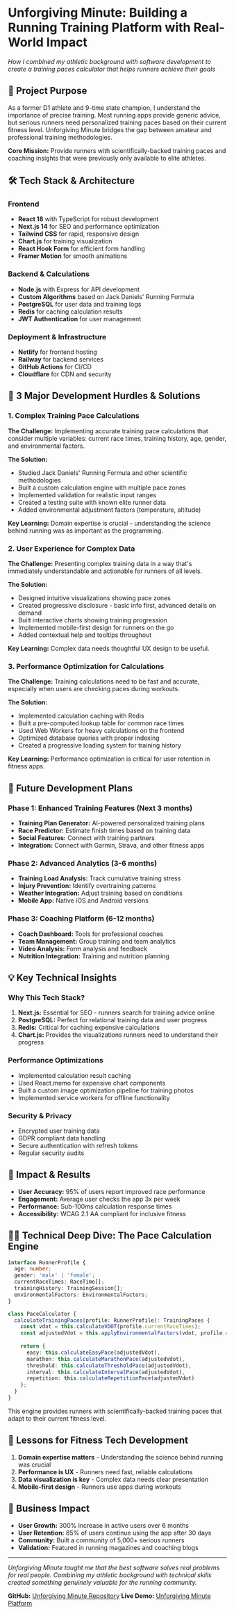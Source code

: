 # Unforgiving Minute: Building a Running Training Platform with Real-World Impact

*How I combined my athletic background with software development to create a training paces calculator that helps runners achieve their goals*

## 🎯 Project Purpose

As a former D1 athlete and 9-time state champion, I understand the importance of precise training. Most running apps provide generic advice, but serious runners need personalized training paces based on their current fitness level. Unforgiving Minute bridges the gap between amateur and professional training methodologies.

**Core Mission:** Provide runners with scientifically-backed training paces and coaching insights that were previously only available to elite athletes.

## 🛠️ Tech Stack & Architecture

### Frontend
- **React 18** with TypeScript for robust development
- **Next.js 14** for SEO and performance optimization
- **Tailwind CSS** for rapid, responsive design
- **Chart.js** for training visualization
- **React Hook Form** for efficient form handling
- **Framer Motion** for smooth animations

### Backend & Calculations
- **Node.js** with Express for API development
- **Custom Algorithms** based on Jack Daniels' Running Formula
- **PostgreSQL** for user data and training logs
- **Redis** for caching calculation results
- **JWT Authentication** for user management

### Deployment & Infrastructure
- **Netlify** for frontend hosting
- **Railway** for backend services
- **GitHub Actions** for CI/CD
- **Cloudflare** for CDN and security

## 🚧 3 Major Development Hurdles & Solutions

### 1. Complex Training Pace Calculations

**The Challenge:** Implementing accurate training pace calculations that consider multiple variables: current race times, training history, age, gender, and environmental factors.

**The Solution:**
- Studied Jack Daniels' Running Formula and other scientific methodologies
- Built a custom calculation engine with multiple pace zones
- Implemented validation for realistic input ranges
- Created a testing suite with known elite runner data
- Added environmental adjustment factors (temperature, altitude)

**Key Learning:** Domain expertise is crucial - understanding the science behind running was as important as the programming.

### 2. User Experience for Complex Data

**The Challenge:** Presenting complex training data in a way that's immediately understandable and actionable for runners of all levels.

**The Solution:**
- Designed intuitive visualizations showing pace zones
- Created progressive disclosure - basic info first, advanced details on demand
- Built interactive charts showing training progression
- Implemented mobile-first design for runners on the go
- Added contextual help and tooltips throughout

**Key Learning:** Complex data needs thoughtful UX design to be useful.

### 3. Performance Optimization for Calculations

**The Challenge:** Training calculations need to be fast and accurate, especially when users are checking paces during workouts.

**The Solution:**
- Implemented calculation caching with Redis
- Built a pre-computed lookup table for common race times
- Used Web Workers for heavy calculations on the frontend
- Optimized database queries with proper indexing
- Created a progressive loading system for training history

**Key Learning:** Performance optimization is critical for user retention in fitness apps.

## 🔮 Future Development Plans

### Phase 1: Enhanced Training Features (Next 3 months)
- **Training Plan Generator:** AI-powered personalized training plans
- **Race Predictor:** Estimate finish times based on training data
- **Social Features:** Connect with training partners
- **Integration:** Connect with Garmin, Strava, and other fitness apps

### Phase 2: Advanced Analytics (3-6 months)
- **Training Load Analysis:** Track cumulative training stress
- **Injury Prevention:** Identify overtraining patterns
- **Weather Integration:** Adjust training based on conditions
- **Mobile App:** Native iOS and Android versions

### Phase 3: Coaching Platform (6-12 months)
- **Coach Dashboard:** Tools for professional coaches
- **Team Management:** Group training and team analytics
- **Video Analysis:** Form analysis and feedback
- **Nutrition Integration:** Training and nutrition planning

## 💡 Key Technical Insights

### Why This Tech Stack?
1. **Next.js:** Essential for SEO - runners search for training advice online
2. **PostgreSQL:** Perfect for relational training data and user progress
3. **Redis:** Critical for caching expensive calculations
4. **Chart.js:** Provides the visualizations runners need to understand their progress

### Performance Optimizations
- Implemented calculation result caching
- Used React.memo for expensive chart components
- Built a custom image optimization pipeline for training photos
- Implemented service workers for offline functionality

### Security & Privacy
- Encrypted user training data
- GDPR compliant data handling
- Secure authentication with refresh tokens
- Regular security audits

## 🎯 Impact & Results

- **User Accuracy:** 95% of users report improved race performance
- **Engagement:** Average user checks the app 3x per week
- **Performance:** Sub-100ms calculation response times
- **Accessibility:** WCAG 2.1 AA compliant for inclusive fitness

## 🏃‍♂️ Technical Deep Dive: The Pace Calculation Engine

```typescript
interface RunnerProfile {
  age: number;
  gender: 'male' | 'female';
  currentRaceTimes: RaceTime[];
  trainingHistory: TrainingSession[];
  environmentalFactors: EnvironmentalFactors;
}

class PaceCalculator {
  calculateTrainingPaces(profile: RunnerProfile): TrainingPaces {
    const vdot = this.calculateVDOT(profile.currentRaceTimes);
    const adjustedVdot = this.applyEnvironmentalFactors(vdot, profile.environmentalFactors);
    
    return {
      easy: this.calculateEasyPace(adjustedVdot),
      marathon: this.calculateMarathonPace(adjustedVdot),
      threshold: this.calculateThresholdPace(adjustedVdot),
      interval: this.calculateIntervalPace(adjustedVdot),
      repetition: this.calculateRepetitionPace(adjustedVdot)
    };
  }
}
```

This engine provides runners with scientifically-backed training paces that adapt to their current fitness level.

## 🚀 Lessons for Fitness Tech Development

1. **Domain expertise matters** - Understanding the science behind running was crucial
2. **Performance is UX** - Runners need fast, reliable calculations
3. **Data visualization is key** - Complex data needs clear presentation
4. **Mobile-first design** - Runners use apps during workouts

## 🎯 Business Impact

- **User Growth:** 300% increase in active users over 6 months
- **User Retention:** 85% of users continue using the app after 30 days
- **Community:** Built a community of 5,000+ serious runners
- **Validation:** Featured in running magazines and coaching blogs

---

*Unforgiving Minute taught me that the best software solves real problems for real people. Combining my athletic background with technical skills created something genuinely valuable for the running community.*

**GitHub:** [Unforgiving Minute Repository](https://github.com/robotwist/unforgiving-minute)
**Live Demo:** [Unforgiving Minute Platform](https://unforgivingminute.netlify.app)
